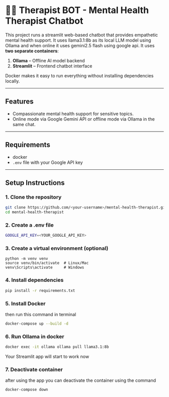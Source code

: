 # 👨‍⚕️ Therapist BOT - Mental Health Therapist Chatbot 

This project runs a streamlit web-based chatbot that provides empathetic mental health support.
It uses llama3.1:8b as its local LLM model using Ollama and when online it uses gemini2.5 flash using google api.
It uses **two separate containers**:

1. **Ollama** – Offline AI model backend  
2. **Streamlit** – Frontend chatbot interface  

Docker makes it easy to run everything without installing dependencies locally.

---

## Features

- Compassionate mental health support for sensitive topics.
- Online mode via Google Gemini API or offline mode via Ollama in the same chat.


---

## Requirements

- docker
- `.env` file with your Google API key

---

## Setup Instructions

### 1. Clone the repository

```bash
git clone https://github.com/<your-username>/mental-health-therapist.git
cd mental-health-therapist
```

### 2. Create a .env file

```bash
GOOGLE_API_KEY=<YOUR_GOOGLE_API_KEY>
```

### 3. Create a virtual environment (optional)
```
python -m venv venv
source venv/bin/activate  # Linux/Mac
venv\Scripts\activate     # Windows
```

### 4. Install dependencies
```bash
pip install -r requirements.txt
```

### 5. Install Docker
then run this command in terminal
```bash
docker-compose up --build -d
```
### 6. Run Ollama in docker 
```bash
docker exec -it ollama ollama pull llama3.1:8b
```

Your Streamlit app will start to work now

### 7. Deactivate container
after using the app you can deactivate the container using the command

```
docker-compose down
```
